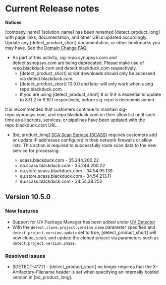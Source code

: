 # Current Release notes

**Notices**   

[company_name] [solution_name] has been renamed [detect_product_long] with page links, documentation, and other URLs updated accordingly. Update any [detect_product_short] documentation, or other bookmarks you may have. See the [Domain Change FAQ](https://community.blackduck.com/s/article/Black-Duck-Domain-Change-FAQ).
* As part of this activity, sig-repo.synopsys.com and detect.synopsys.com are being deprecated. Please make use of repo.blackduck.com and detect.blackduck.com respectively. 
    * [detect_product_short] script downloads should only be accessed via detect.blackduck.com.
    * [detect_product_short] 10.0.0 and later will only work when using repo.blackduck.com.
    * If you are using [detect_product_short] 8 or 9 it is essential to update to 8.11.2 or 9.10.1 respectively, before sig-repo is decommissioned.   

<note type="note">It is recommended that customers continue to maintain sig-repo.synopsys.com, and repo.blackduck.com on their allow list until such time as all scripts, services, or pipelines have been updated with the repo.blackduck.com URL.</note>

* [bd_product_long] [SCA Scan Service (SCASS)](https://community.blackduck.com/s/question/0D5Uh00000O2ZSYKA3/black-duck-sca-new-ip-address-requirements-for-2025) requires customers add or update IP addresses configured in their network firewalls or allow lists. This action is required to successfully route scan data to the new service for processing.

	* scass.blackduck.com - 35.244.200.22
	* na.scass.blackduck.com - 35.244.200.22
	* na.store.scass.blackduck.com - 34.54.95.139
	* eu.store.scass.blackduck.com - 34.54.213.11
	* eu.scass.blackduck.com - 34.54.38.252

## Version 10.5.0

### New features

* Support for UV Package Manager has been added under [UV Detector](packagemgrs/python.md#uv-package-manager)
* With the `detect.clone.project.version.name` parameter specified and `detect.project.version.update` set to true, [detect_product_short] will now clone, scan, and update the cloned project via parameters such as `detect.project.version.phase`.

### Resolved issues

* (IDETECT-4177) - [detect_product_short] no longer requires that the X-Artifactory-Filename header is set when specifying an internally hosted version in [bd_product_long].

